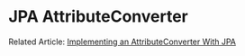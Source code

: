 # JPA AttributeConverter

Related Article: [Implementing an AttributeConverter With JPA](https://lorenzomiscoli.com/implementing-an-attributeconverter-with-jpa)